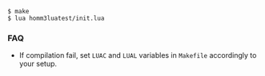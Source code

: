 ```shell
$ make
$ lua homm3luatest/init.lua
```

### FAQ

* If compilation fail, set `LUAC` and `LUAL` variables in `Makefile` accordingly to your setup.
